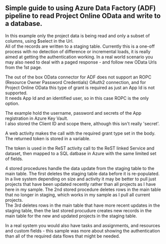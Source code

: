 ## Simple guide to using Azure Data Factory (ADF) pipeline to read Project Online OData and write to a database.

In this example only the project data is being read and only a subset of columns, using $select in the Url.  
All of the records are written to a staging table.
Currently this is a one-off process with no detection of difference or incremental loads, it is really aimed at getting the authentication working. In a real world scenario you may also need to deal with a paged response - and follow new OData Urls from the 1st page.

The out of the box OData connector for ADF does not support an ROPC (Resource Owner Password Credentials) OAuth2 connection, 
and for Project Online OData this type of grant is required as just an App Id is not supported.  
It needs App Id and an identified user, so in this case ROPC is the only option.

The example hold the username, password and secrets of the App registration in Azure Key Vault.  
I also stored the Client ID and scope there, although this isn't really 'secret'.

A web activity makes the call with the required grant type set in the body.  The returned token is stored in a variable.

The token is used in the ReST activity call to the ReST linked Service and dataset, then mapped to a SQL datbase in Azure with the same limited set of fields.

4 stored procedures handle the data update from the staging table to the main table.  The first deletes the staging table data before it is re-populated.
In a live system depending on size and activity it may be better to pull just projects that have been updated recently rather than all projects as I have here in my sample.
The 2nd stored procedure deletes rows in the main table that no longer in staging, which works in my sample as I pull all current projects.  
The 3rd deletes rows in the main table that have more recent updates in the staging table, then the last stored procudure creates new records in the main table for the new and updated projects in the staging table.

In a real system you would also have tasks and assignments, and resources and custom fields - this sample was more about showing the authentication than all of the required data flows that might be needed.

